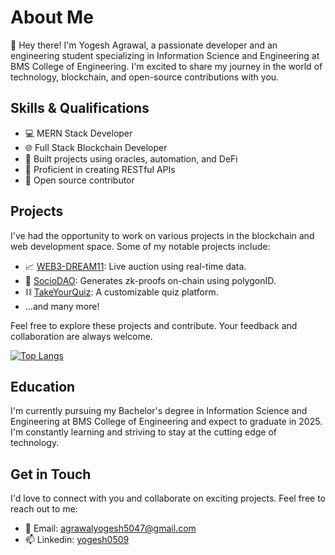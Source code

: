 # About Me

👋 Hey there! I'm Yogesh Agrawal, a passionate developer and an engineering student specializing in Information Science and Engineering at BMS College of Engineering. I'm excited to share my journey in the world of technology, blockchain, and open-source contributions with you.

## Skills & Qualifications

- 💻 MERN Stack Developer
- 🌐 Full Stack Blockchain Developer
- 🔗 Built projects using oracles, automation, and DeFi
- 📡 Proficient in creating RESTful APIs
- 🚀 Open source contributor

## Projects

I've had the opportunity to work on various projects in the blockchain and web development space. Some of my notable projects include:

- 📈 [WEB3-DREAM11](github.com/yogesh0509/web3-DREAM11): Live auction using real-time data.
- 🔄 [SocioDAO](github.com/yogesh0509/SocioDAO): Generates zk-proofs on-chain using polygonID.
- ⛓️ [TakeYourQuiz](github.com/yogesh0509/TakeYourQuiz): A customizable quiz platform.
- ...and many more!

Feel free to explore these projects and contribute. Your feedback and collaboration are always welcome.

[![Top Langs](https://github-readme-stats.vercel.app/api/top-langs/?username=yogesh0509&layout=compact&theme=dark)](https://github.com/anuraghazra/github-readme-stats)

## Education

I'm currently pursuing my Bachelor's degree in Information Science and Engineering at BMS College of Engineering and expect to graduate in 2025. I'm constantly learning and striving to stay at the cutting edge of technology.

## Get in Touch

I'd love to connect with you and collaborate on exciting projects. Feel free to reach out to me:

- 📧 Email: [agrawalyogesh5047@gmail.com](agrawalyogesh5047@gmail.com)
- 📫 Linkedin: [yogesh0509](https://www.linkedin.com/in/yogesh0509)
